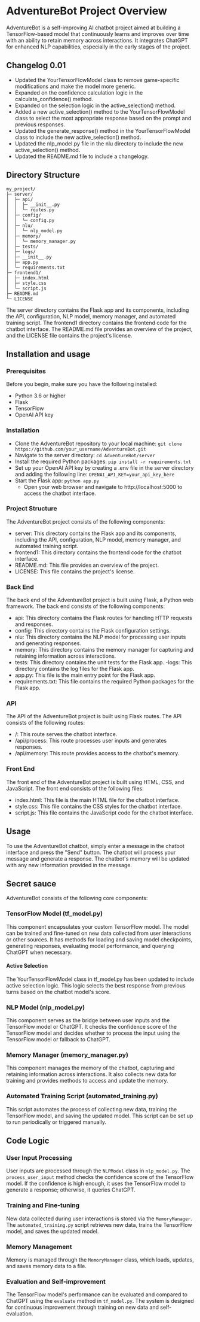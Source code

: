 # AdventureBot Project Overview

AdventureBot is a self-improving AI chatbot project aimed at building a TensorFlow-based model that continuously learns and improves over time with an ability to retain memory across interactions. It integrates ChatGPT for enhanced NLP capabilities, especially in the early stages of the project.

## Changelog 0.01
- Updated the YourTensorFlowModel class to remove game-specific modifications and make the model more generic.
- Expanded on the confidence calculation logic in the calculate_confidence() method.
- Expanded on the selection logic in the active_selection() method.
- Added a new active_selection() method to the YourTensorFlowModel class to select the most appropriate response based on the prompt and previous responses.
- Updated the generate_response() method in the YourTensorFlowModel class to include the new active_selection() method.
- Updated the nlp_model.py file in the nlu directory to include the new active_selection() method.
- Updated the README.md file to include a changelogy.

## Directory Structure

```plaintext
my_project/
├─ server/
│  ├─ api/
│  │  ├─ __init__.py
│  │  └─ routes.py
│  ├─ config/
│  │  └─ config.py
│  ├─ nlu/
│  │  └─ nlp_model.py
│  ├─ memory/
│  │  └─ memory_manager.py
│  ├─ tests/
│  ├─ logs/
│  ├─ __init__.py
│  ├─ app.py
│  └─ requirements.txt
├─ frontend1/
│  ├─ index.html
│  ├─ style.css
│  └─ script.js
├─ README.md
└─ LICENSE

```
The server directory contains the Flask app and its components, including the API, configuration, NLP model, memory manager, and automated training script. The frontend1 directory contains the frontend code for the chatbot interface. The README.md file provides an overview of the project, and the LICENSE file contains the project's license.

## Installation and usage

### Prerequisites
Before you begin, make sure you have the following installed:

- Python 3.6 or higher
- Flask
- TensorFlow
- OpenAI API key

### Installation
- Clone the AdventureBot repository to your local machine: ```git clone https://github.com/your_username/AdventureBot.git```
- Navigate to the server directory: ```cd AdventureBot/server```
- Install the required Python packages: ```pip install -r requirements.txt```
- Set up your OpenAI API key by creating a .env file in the server directory and adding the following line: ```OPENAI_API_KEY=your_api_key_here```
- Start the Flask app: ```python app.py```
    - Open your web browser and navigate to http://localhost:5000 to access the chatbot interface.

### Project Structure
The AdventureBot project consists of the following components:

- server: This directory contains the Flask app and its components, including the API, configuration, NLP model, memory manager, and automated training script.
- frontend1: This directory contains the frontend code for the chatbot interface.
- README.md: This file provides an overview of the project.
- LICENSE: This file contains the project's license.

### Back End
The back end of the AdventureBot project is built using Flask, a Python web framework. The back end consists of the following components:

- api: This directory contains the Flask routes for handling HTTP requests and responses.
- config: This directory contains the Flask configuration settings.
- nlu: This directory contains the NLP model for processing user inputs and generating responses.
- memory: This directory contains the memory manager for capturing and retaining information across interactions.
- tests: This directory contains the unit tests for the Flask app.
 -logs: This directory contains the log files for the Flask app.
- app.py: This file is the main entry point for the Flask app.
- requirements.txt: This file contains the required Python packages for the Flask app.

### API
The API of the AdventureBot project is built using Flask routes. The API consists of the following routes:

- /: This route serves the chatbot interface.
- /api/process: This route processes user inputs and generates responses.
- /api/memory: This route provides access to the chatbot's memory.

### Front End
The front end of the AdventureBot project is built using HTML, CSS, and JavaScript. The front end consists of the following files:

- index.html: This file is the main HTML file for the chatbot interface.
- style.css: This file contains the CSS styles for the chatbot interface.
- script.js: This file contains the JavaScript code for the chatbot interface.

## Usage

To use the AdventureBot chatbot, simply enter a message in the chatbot interface and press the "Send" button. The chatbot will process your message and generate a response. The chatbot's memory will be updated with any new information provided in the message.



## Secret sauce

AdventureBot consists of the following core components:

### TensorFlow Model (tf_model.py)

This component encapsulates your custom TensorFlow model. The model can be trained and fine-tuned on new data collected from user interactions or other sources. It has methods for loading and saving model checkpoints, generating responses, evaluating model performance, and querying ChatGPT when necessary.

#### Active Selection
The YourTensorFlowModel class in tf_model.py has been updated to include active selection logic. This logic selects the best response from previous turns based on the chatbot model's score.

### NLP Model (nlp_model.py)

This component serves as the bridge between user inputs and the TensorFlow model or ChatGPT. It checks the confidence score of the TensorFlow model and decides whether to process the input using the TensorFlow model or fallback to ChatGPT.

### Memory Manager (memory_manager.py)

This component manages the memory of the chatbot, capturing and retaining information across interactions. It also collects new data for training and provides methods to access and update the memory.

### Automated Training Script (automated_training.py)

This script automates the process of collecting new data, training the TensorFlow model, and saving the updated model. This script can be set up to run periodically or triggered manually.

## Code Logic

### User Input Processing

User inputs are processed through the `NLPModel` class in `nlp_model.py`. The `process_user_input` method checks the confidence score of the TensorFlow model. If the confidence is high enough, it uses the TensorFlow model to generate a response; otherwise, it queries ChatGPT.

### Training and Fine-tuning

New data collected during user interactions is stored via the `MemoryManager`. The `automated_training.py` script retrieves new data, trains the TensorFlow model, and saves the updated model.

### Memory Management

Memory is managed through the `MemoryManager` class, which loads, updates, and saves memory data to a file.

### Evaluation and Self-improvement

The TensorFlow model's performance can be evaluated and compared to ChatGPT using the `evaluate` method in `tf_model.py`. The system is designed for continuous improvement through training on new data and self-evaluation.



